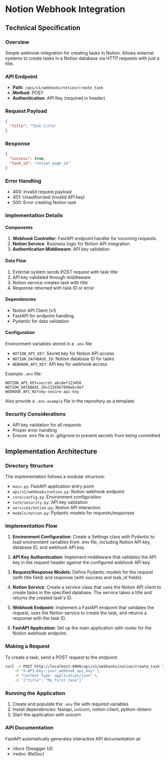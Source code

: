 # Notion Webhook Integration

## Technical Specification

### Overview
Simple webhook integration for creating tasks in Notion. Allows external systems to create tasks in a Notion database via HTTP requests with just a title.

### API Endpoint
- **Path**: `/api/v1/webhooks/notion/create_task`
- **Method**: POST
- **Authentication**: API Key (required in header)

### Request Payload
```json
{
  "title": "Task title"
}
```

### Response
```json
{
  "success": true,
  "task_id": "notion_page_id"
}
```

### Error Handling
- 400: Invalid request payload
- 401: Unauthorized (invalid API key)
- 500: Error creating Notion task

### Implementation Details

#### Components
1. **Webhook Controller**: FastAPI endpoint handler for incoming requests
2. **Notion Service**: Business logic for Notion API integration
3. **Authentication Middleware**: API key validation

#### Data Flow
1. External system sends POST request with task title
2. API key validated through middleware
3. Notion service creates task with title
4. Response returned with task ID or error

#### Dependencies
- Notion API Client (v1)
- FastAPI for endpoint handling
- Pydantic for data validation

#### Configuration
Environment variables stored in a `.env` file:
- `NOTION_API_KEY`: Secret key for Notion API access
- `NOTION_DATABASE_ID`: Notion database ID for tasks
- `WEBHOOK_API_KEY`: API key for webhook access

Example `.env` file:
```
NOTION_API_KEY=secret_abcdef123456
NOTION_DATABASE_ID=1234567890abcdef
WEBHOOK_API_KEY=my-secure-api-key
```

Also provide a `.env.example` file in the repository as a template.

### Security Considerations
- API key validation for all requests
- Proper error handling
- Ensure .env file is in .gitignore to prevent secrets from being committed

## Implementation Architecture

### Directory Structure
The implementation follows a modular structure:
- `main.py`: FastAPI application entry point
- `api/v1/webhooks/notion.py`: Notion webhook endpoint
- `core/config.py`: Environment configuration
- `core/security.py`: API key validation
- `services/notion.py`: Notion API interaction
- `models/notion.py`: Pydantic models for requests/responses

### Implementation Flow

1. **Environment Configuration**: Create a Settings class with Pydantic to load environment variables from .env file, including Notion API key, database ID, and webhook API key.

2. **API Key Authentication**: Implement middleware that validates the API key in the request header against the configured webhook API key.

3. **Request/Response Models**: Define Pydantic models for the request (with title field) and response (with success and task_id fields).

4. **Notion Service**: Create a service class that uses the Notion API client to create tasks in the specified database. The service takes a title and returns the created task's ID.

5. **Webhook Endpoint**: Implement a FastAPI endpoint that validates the request, uses the Notion service to create the task, and returns a response with the task ID.

6. **FastAPI Application**: Set up the main application with router for the Notion webhook endpoint.

### Making a Request
To create a task, send a POST request to the endpoint:

```bash
curl -X POST http://localhost:8000/api/v1/webhooks/notion/create_task \
    -H "X-API-Key: your_webhook_api_key" \
    -H "Content-Type: application/json" \
    -d '{"title": "My first task"}'
```

### Running the Application
1. Create and populate the `.env` file with required variables
2. Install dependencies: fastapi, uvicorn, notion-client, python-dotenv
3. Start the application with uvicorn

### API Documentation
FastAPI automatically generates interactive API documentation at:
- /docs (Swagger UI)
- /redoc (ReDoc) 